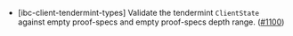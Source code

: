 - [ibc-client-tendermint-types] Validate the tendermint `ClientState` against empty proof-specs and empty proof-specs depth range.
  ([\#1100](https://github.com/cosmos/ibc-rs/issues/1100))

